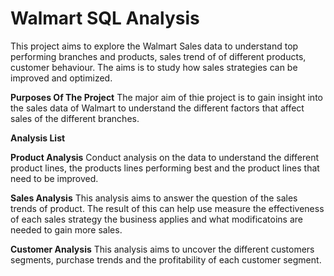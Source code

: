 # Walmart SQL Analysis

This project aims to explore the Walmart Sales data to understand top performing branches and products, sales trend of of different products, customer behaviour. The aims is to study how sales strategies can be improved and optimized.

**Purposes Of The Project**
The major aim of thie project is to gain insight into the sales data of Walmart to understand the different factors that affect sales of the different branches.

**Analysis List**

**Product Analysis**
Conduct analysis on the data to understand the different product lines, the products lines performing best and the product lines that need to be improved.

**Sales Analysis**
This analysis aims to answer the question of the sales trends of product. The result of this can help use measure the effectiveness of each sales strategy the business applies and what modificatoins are needed to gain more sales.

**Customer Analysis**
This analysis aims to uncover the different customers segments, purchase trends and the profitability of each customer segment.
